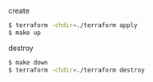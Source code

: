 create

```sh
$ terraform -chdir=./terraform apply
$ make up
```

destroy

```sh
$ make down
$ terraform -chdir=./terraform destroy
```
